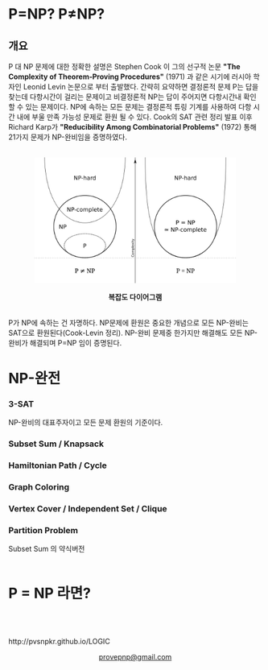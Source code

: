 # P=NP? P≠NP?
## 개요
P 대 NP 문제에 대한 정확한 설명은 Stephen Cook 이 그의 선구적 논문 **"The Complexity of Theorem‑Proving Procedures"** (1971) 과 같은 시기에 러시아 학자인 Leonid Levin 논문으로 부터 출발했다. 간략히 요약하면 결정론적 문제 P는 답을 찾는데 다항시간이 걸리는 문제이고 비결정론적 NP는 답이 주어지면 다항시간내 확인할 수 있는 문제이다. NP에 속하는 모든 문제는 결정론적 튜링 기계를 사용하여 다항 시간 내에 부울 만족 가능성 문제로 환원 될 수 있다. Cook의 SAT 관련 정리 발표 이후 Richard Karp가 **"Reducibility Among Combinatorial Problems"** (1972) 통해 21가지 문제가 NP-완비임을 증명하였다.
<br>
<br>
<p align="center"><img src="P_np_np-complete_np-hard.svg.png" width="400"/></p>
<p align="center"><b>복잡도 다이어그램</b></p>
<br>
P가 NP에 속하는 건 자명하다. NP문제에 환원은 중요한 개념으로 모든 NP-완비는 SAT으로 환원된다(Cook-Levin 정리). NP-완비 문제중 한가지만 해결해도 모든 NP-완비가 해결되며 P=NP 임이 증명된다.

# NP-완전
### 3-SAT
NP-완비의 대표주자이고 모든 문제 환원의 기준이다.
### Subset Sum / Knapsack
### Hamiltonian Path / Cycle
### Graph Coloring
### Vertex Cover / Independent Set / Clique
### Partition Problem
Subset Sum 의 약식버전
<br>
<br>
# P = NP 라면?
<br>
<br>
<br>
http://pvsnpkr.github.io/LOGIC

<p align="center"><a href="mailto:provepnp@gmail.com">provepnp@gmail.com</a></p>
